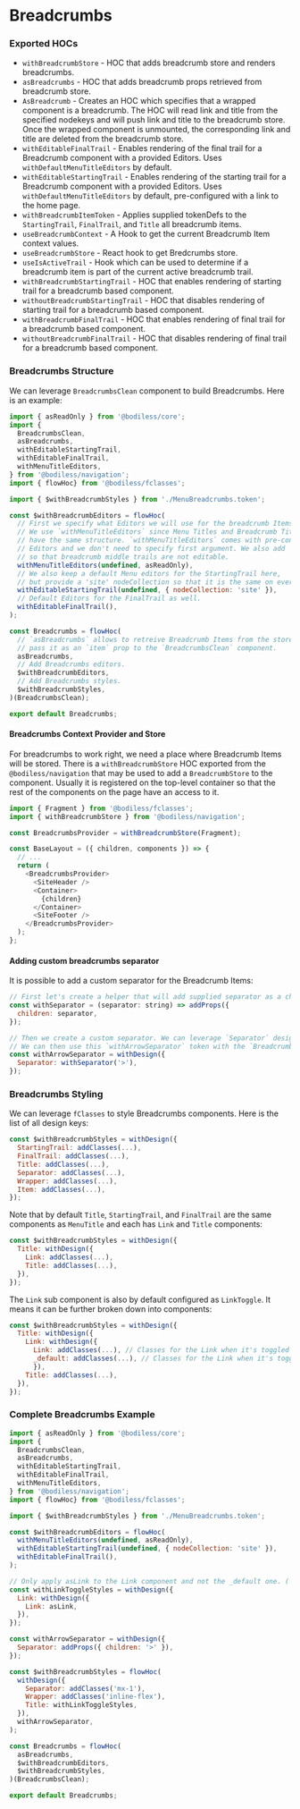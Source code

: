 # Breadcrumbs

### Exported HOCs

 - `withBreadcrumbStore` - HOC that adds breadcrumb store and renders breadcrumbs.
 - `asBreadcrumbs` - HOC that adds breadcrumb props retrieved from breadcrumb store.
 - `AsBreadcrumb` - Creates an HOC which specifies that a wrapped component is a breadcrumb. The HOC will read link and title from the specified nodekeys and will push link and title to the breadcrumb store. Once the wrapped component is unmounted, the corresponding link and title are deleted from the breadcrumb store.
 - `withEditableFinalTrail` - Enables rendering of the final trail for a Breadcrumb component with a provided Editors. Uses `withDefaultMenuTitleEditors` by default.
 - `withEditableStartingTrail` - Enables rendering of the starting trail for a Breadcrumb component with a provided Editors. Uses `withDefaultMenuTitleEditors` by default, pre-configured with a link to the home page.
 - `withBreadcrumbItemToken` - Applies supplied tokenDefs to the `StartingTrail`, `FinalTrail`, and `Title` all breadcrumb items.
 - `useBreadcrumbContext` - A Hook to get the current Breadcrumb Item context values.
 - `useBreadcrumbStore` - React hook to get Bredcrumbs store.
 - `useIsActiveTrail` - Hook which can be used to determine if a breadcrumb item is part of the current active breadcrumb trail.
 - `withBreadcrumbStartingTrail` - HOC that enables rendering of starting trail for a breadcrumb based component.
 - `withoutBreadcrumbStartingTrail` - HOC that disables rendering of starting trail for a breadcrumb based component.
 - `withBreadcrumbFinalTrail` - HOC that enables rendering of final trail for a breadcrumb based component.
 - `withoutBreadcrumbFinalTrail` - HOC that disables rendering of final trail for a breadcrumb based component.

### Breadcrumbs Structure
We can leverage `BreadcrumbsClean` component to build Breadcrumbs. Here is an example:
```js
import { asReadOnly } from '@bodiless/core';
import {
  BreadcrumbsClean,
  asBreadcrumbs,
  withEditableStartingTrail,
  withEditableFinalTrail,
  withMenuTitleEditors,
} from '@bodiless/navigation';
import { flowHoc} from '@bodiless/fclasses';

import { $withBreadcrumbStyles } from './MenuBreadcrumbs.token';

const $withBreadcrumbEditors = flowHoc(
  // First we specify what Editors we will use for the breadcrumb Items.
  // We use `withMenuTitleEditors` since Menu Titles and Breadcrumb Titles
  // have the same structure. `withMenuTitleEditors` comes with pre-configured
  // Editors and we don't need to specify first argument. We also add `asReadOnly`
  // so that breadcrumb middle trails are not editable.
  withMenuTitleEditors(undefined, asReadOnly),
  // We also keep a default Menu editors for the StartingTrail here,
  // but provide a 'site' nodeCollection so that it is the same on every page.
  withEditableStartingTrail(undefined, { nodeCollection: 'site' }),
  // Default Editors for the FinalTrail as well. 
  withEditableFinalTrail(),
);

const Breadcrumbs = flowHoc(
  // `asBreadcrumbs` allows to retreive Breadcrumb Items from the store and
  // pass it as an `item` prop to the `BreadcrumbsClean` component.
  asBreadcrumbs,
  // Add Breadcrumbs editors.
  $withBreadcrumbEditors,
  // Add Breadcrumbs styles.
  $withBreadcrumbStyles,
)(BreadcrumbsClean);

export default Breadcrumbs;
```

#### Breadcrumbs Context Provider and Store
For breadcrumbs to work right, we need a place where Breadcrumb Items will be stored. There is a `withBreadcrumbStore` HOC exported from the `@bodiless/navigation` that may be used to add a `BreadcrumbStore` to the component. Usually it is registered on the top-level container so that the rest of the components on the page have an access to it.

```js
import { Fragment } from '@bodiless/fclasses';
import { withBreadcrumbStore } from '@bodiless/navigation';

const BreadcrumbsProvider = withBreadcrumbStore(Fragment);

const BaseLayout = ({ children, components }) => {
  // ...
  return (
    <BreadcrumbsProvider>
      <SiteHeader />
      <Container>
        {children}
      </Container>
      <SiteFooter />
    </BreadcrumbsProvider>
  );
};
```

#### Adding custom breadcrumbs separator
It is possible to add a custom separator for the Breadcrumb Items:
```js
// First let's create a helper that will add supplied separator as a child.
const withSeparator = (separator: string) => addProps({
  children: separator,
});

// Then we create a custom separator. We can leverage `Separator` design key.
// We can then use this `withArrowSeparator` token with the `BreadcrumbsClean` component.
const withArrowSeparator = withDesign({
  Separator: withSeparator('>'),
});
```

### Breadcrumbs Styling
We can leverage `fClasses` to style Breadcrumbs components. Here is the list of all design keys:
```js
const $withBreadcrumbStyles = withDesign({
  StartingTrail: addClasses(...),
  FinalTrail: addClasses(...),
  Title: addClasses(...),
  Separator: addClasses(...),
  Wrapper: addClasses(...),
  Item: addClasses(...),
});
```
Note that by default `Title`, `StartingTrail`, and `FinalTrail` are the same components as `MenuTitle` and each has `Link` and `Title` components:
```js
const $withBreadcrumbStyles = withDesign({
  Title: withDesign({
    Link: addClasses(...),
    Title: addClasses(...),
  }),
});
```
The `Link` sub component is also by default configured as `LinkToggle`. It means it can be further broken down into components:
```js
const $withBreadcrumbStyles = withDesign({
  Title: withDesign({
    Link: withDesign({
      Link: addClasses(...), // Classes for the Link when it's toggled on
      _default: addClasses(...), // Classes for the Link when it's toggled off
      }),
    Title: addClasses(...),
  }),
});
```

### Complete Breadcrumbs Example
```js
import { asReadOnly } from '@bodiless/core';
import {
  BreadcrumbsClean,
  asBreadcrumbs,
  withEditableStartingTrail,
  withEditableFinalTrail,
  withMenuTitleEditors,
} from '@bodiless/navigation';
import { flowHoc} from '@bodiless/fclasses';

import { $withBreadcrumbStyles } from './MenuBreadcrumbs.token';

const $withBreadcrumbEditors = flowHoc(
  withMenuTitleEditors(undefined, asReadOnly),
  withEditableStartingTrail(undefined, { nodeCollection: 'site' }),
  withEditableFinalTrail(),
);

// Only apply asLink to the Link component and not the _default one. ( LinkToggle )
const withLinkToggleStyles = withDesign({
  Link: withDesign({
    Link: asLink,
  }),
});

const withArrowSeparator = withDesign({
  Separator: addProps({ children: '>' }),
});

const $withBreadcrumbStyles = flowHoc(
  withDesign({
    Separator: addClasses('mx-1'),
    Wrapper: addClasses('inline-flex'),
    Title: withLinkToggleStyles,
  }),
  withArrowSeparator,
);

const Breadcrumbs = flowHoc(
  asBreadcrumbs,
  $withBreadcrumbEditors,
  $withBreadcrumbStyles,
)(BreadcrumbsClean);

export default Breadcrumbs;
```

